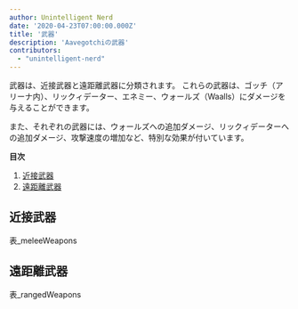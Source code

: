 ```yaml
---
author: Unintelligent Nerd
date: '2020-04-23T07:00:00.000Z'
title: '武器'
description: 'Aavegotchiの武器'
contributors:
  - "unintelligent-nerd"
---
```


武器は、近接武器と遠距離武器に分類されます。 これらの武器は、ゴッチ（アリーナ内）、リックィデーター、エネミー、ウォールズ（Waalls）にダメージを与えることができます。

また、それぞれの武器には、ウォールズへの追加ダメージ、リックィデーターへの追加ダメージ、攻撃速度の増加など、特別な効果が付いています。

<div class="contentsBox">

**目次**

<ol>
<li><a href=#melee-weapons>近接武器</a></li>
<li><a href=#ranged-weapons>遠距離武器</a></li>
</ol>

</div>

## 近接武器

表_meleeWeapons

## 遠距離武器

表_rangedWeapons